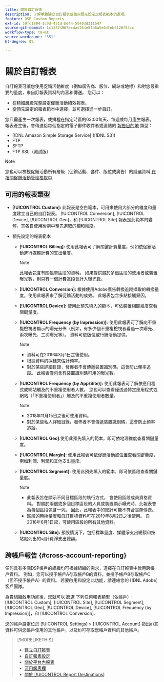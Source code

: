 ```yaml
---
title: 關於自訂報表
description: 了解手動建立自訂報表或使用預先設定之報表範本的選項。
feature: DSP Custom Reports
exl-id: 59fc1894-1c9d-451d-b644-5640dd311547
source-git-commit: 1c13874967ec4ad264e5fa6a5e0dfeb6120f53cc
workflow-type: tm+mt
source-wordcount: '651'
ht-degree: 0%

---
```


# 關於自訂報表

自訂報表可讓您使用促銷活動維度（例如廣告商、版位、網站或地標）和對您最重要的量度，來自訂報表資料的內容和傳送。 您可以：

* 在精細層級完整設定促銷活動績效報表。
* 從預先設定的報表範本中選擇，並可選擇進一步自訂。

您只需產生一次報表，或排程在指定時區的03:00每天、每週或每月產生報表。 報表產生後，會傳送給每個指定的電子郵件收件者或連結的 [報告目的地](/help/dsp/reports/report-destinations/report-destination-about.md) 類型：

* [!DNL Amazon Simple Storage Service] ([!DNL S3])
* FTP
* SFTP
* FTP SSL（測試版）

>[!NOTE]
>
>您也可以檢視促銷活動所有層級（促銷活動、套件、版位或廣告）的隨選資料 [在相關促銷活動管理檢視中](/help/dsp/campaign-management/reports/campaign-reports-about.md).

## 可用的報表類型

* **[!UICONTROL Custom]:** 此報表是空白範本，可用來使用大部分的維度和量度建立自己的自訂報表。 [!UICONTROL Conversion], [!UICONTROL Device], [!UICONTROL Geo]，和 [!UICONTROL Site] 報表是此範本的變體，其各自使用案例中預先選取的欄和維度。

* 預先設定的報表範本

   * **[!UICONTROL Billing]:** 使用此報表可了解關鍵計費量度，例如依促銷活動進行媒體計費的支出量度。

      >[!NOTE]
      >
      >此報表包含有關帳單區段的資料。 如果提供屬於多個區段的使用者或裝置曝光數，則只有一個計費區段會計入曝光數。

   * **[!UICONTROL Conversion]:** 根據使用Adobe廣告轉換追蹤擷取的轉換量度，使用此報表來了解促銷活動的成效。 此報表包含多點接觸歸因。

   * **[!UICONTROL Device]:** 使用此預先填入的範本，可依裝置相關維度查看關鍵量度。

   * **[!UICONTROL Frequency (by Impression)]:** 使用此報表可了解向不重複檢視者顯示的曝光分佈（例如，有多少個不重複檢視者看過一次曝光、兩次曝光、三次曝光等）。 資料可依版位或行銷活動提供。

      >[!NOTE]
      >
      >* 資料可在2019年3月1日之後使用。
      >* 根據資料的採樣來估計頻率。
      >* 對於某些詳細目錄，發佈者不會傳遞裝置識別碼，這會防止頻率追蹤。 此報表僅包含有裝置識別碼可用的曝光數。


   * **[!UICONTROL Frequency (by App/Site)]:** 使用此報表可了解依應用程式或網站觸及的不重複使用者人數。 您也可以查看僅透過特定應用程式或網站（「不重複使用者」）觸及的不重複使用者數量。

      >[!NOTE]
      >
      >* 2018年11月15日之後可使用資料。
      >* 對於某些私人詳細目錄，發佈者不會傳遞裝置識別碼，這會防止頻率追蹤。


   * **[!UICONTROL Geo]**:使用此預先填入的範本，即可依地理維度查看關鍵量度。

   * **[!UICONTROL Margin]:** 使用此報表可依促銷活動或位置查看關鍵量度，例如利潤、利潤和其他支出量度。

   * **[!UICONTROL Segment]:** 使用此預先填入的範本，即可依區段查看關鍵量度。

      >[!NOTE]
      >
      >* 此報表旨在顯示不同目標區段的執行方式。 會使用區段成員資格資料。 對屬於兩個或多個目標區段的人員或裝置顯示曝光時，此報表會為每個區段包含一列。 因此，此報表中的總計可能不符合實際傳送。
      >* 區段的轉換量度和自訂目標資料可在2019年8月2日之後使用。 自2018年6月1日起，可使用區段的所有其他資料。


   * **[!UICONTROL Site]:** 預設情況下，包括標準量度、媒體淨支出總額和按站點列出的可計費淨支出總額。

## 跨帳戶報告 {#cross-account-reporting}

任何具有多個DSP帳戶的組織均可根據組織的需求，選擇在自訂報表中啟用跨帳戶資料。 例如，您可以授予帳戶A存取帳戶B的資料，並授予帳戶B存取帳戶C（但不授予帳戶A）的資料。 若要啟用和設定此功能，請連絡您的 [!DNL Adobe] 客戶團隊。

為貴組織啟用功能後，您就可以 [篩選](report-settings.md) 下列任何報表類型（依帳戶）:  [!UICONTROL Custom], [!UICONTROL Site], [!UICONTROL Segment], [!UICONTROL Geo], [!UICONTROL Device], [!UICONTROL Frequency (by Impression)]，和 [!UICONTROL Conversion].

您的帳戶設定位於 [!UICONTROL Settings] > [!UICONTROL Account] 指出a)其資料可供您帳戶使用的其他帳戶，以及b)可存取您帳戶資料的其他帳戶。

>[!MORELIKETHIS]
>
>* [建立自訂報表](/help/dsp/reports/report-create.md)
>* [自訂報表設定](/help/dsp/reports/report-settings.md)
>* [關於平台內報表](/help/dsp/campaign-management/reports/campaign-reports-about.md)
>* [可用報表欄](/help/dsp/reports/report-columns.md)
>* [關於 [!UICONTROL Report Destinations]](/help/dsp/reports/report-destinations/report-destination-about.md)


